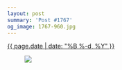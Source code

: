 ```yaml
---
layout: post
summary: 'Post #1767'
og_image: 1767-960.jpg
---
```


<p>
 <time>
  <a href="/1767">
   {{ page.date | date: "%B %-d, %Y" }}
  </a>
 </time>
 <a href="/1767">
  <figure data-taken="3/27/2023">
   <img sizes="(min-width: 700px) 50vw, calc(100vw - 2rem)" src="{{ site.assets_url }}/1767-480.jpg" srcset="{{ site.assets_url }}/1767-240.jpg 240w, {{ site.assets_url }}/1767-480.jpg 480w, {{ site.assets_url }}/1767-720.jpg 720w, {{ site.assets_url }}/1767-960.jpg 960w"/>
  </figure>
 </a>
</p>
